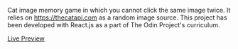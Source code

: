 Cat image memory game in which you cannot click the same image twice.
It relies on https://thecatapi.com as a random image source. This project has been developed with React.js as a part of The Odin Project's curriculum. 

[Live Preview](https://Caballojhonson.github.io/Memory_game)
